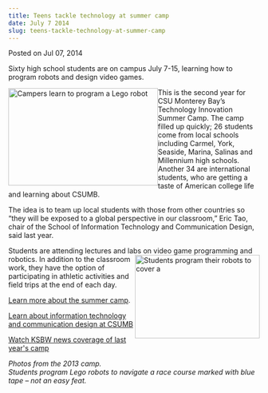 ```yaml
---
title: Teens tackle technology at summer camp
date: July 7 2014
slug: teens-tackle-technology-at-summer-camp
---
```


 



<span class="date">Posted on Jul 07, 2014    </span>
<p>Sixty high school students are on campus July 7-15, learning how
to program robots and design video games.</p>
<p><img alt="Campers learn to program a Lego robot" src="https://news.csumb.edu/sites/default/files/65/attachments/news/images/programming_a_robot.png" style="width:300px; height:195px; float:left">This is the second
year for CSU Monterey Bay&#x2019;s Technology Innovation Summer Camp. The
camp filled up quickly; 26 students come from local schools
including Carmel, York, Seaside, Marina, Salinas and Millennium
high schools. Another 34 are international students, who are
getting a taste of American college life and learning about
CSUMB.</img></p>
<p>The idea is to team up local students with those from other
countries so &#x201C;they will be exposed to a global perspective in our
classroom,&#x201D; Eric Tao, chair of the School of Information Technology
and Communication Design, said last year.</p>
<p>Students are attending lectures and labs on video game
programming and robotics. In addition to the&#xA0;<img alt="Students program their robots to cover a " src="https://news.csumb.edu/sites/default/files/65/attachments/news/images/robot_course.png" style="width:250px; height:167px; float:right">classroom work,
they have the option of participating in athletic activities and
field trips at the end of each day.</img></p>
<p><a href="https://itcdland.csumb.edu/~leaps/projects.html" rel="nofollow">Learn more about the summer camp</a>.&#xA0;</p>
<p><a href="https://itcd.csumb.edu" rel="nofollow">Learn about
information technology and communication design at CSUMB</a></p>
<p><a href="https://www.ksbw.com/news/central-california/santa-cruz/technology-and-innovation-on-the-central-coast/-/5738976/20992806/-/qpxg3pz/-/index.html" rel="nofollow">Watch KSBW news coverage of last year&apos;s camp</a></p>
<p><em>Photos from the 2013 camp.<br>
Students program Lego robots to navigate a race course marked with
blue tape &#x2013; not an easy feat.</br></em></p>
<p><br>
<br>
&#xA0;</br></br></p>





```
